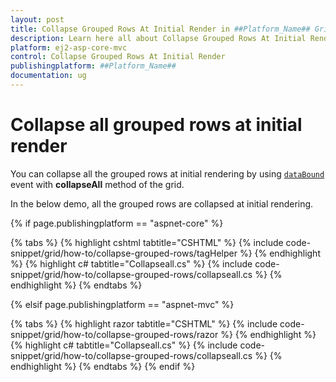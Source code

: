 ```yaml
---
layout: post
title: Collapse Grouped Rows At Initial Render in ##Platform_Name## Grid Component
description: Learn here all about Collapse Grouped Rows At Initial Render in Syncfusion ##Platform_Name## Grid component and more.
platform: ej2-asp-core-mvc
control: Collapse Grouped Rows At Initial Render
publishingplatform: ##Platform_Name##
documentation: ug
---
```



# Collapse all grouped rows at initial render

You can collapse all the grouped rows at initial rendering by using [`dataBound`](https://help.syncfusion.com/cr/aspnetcore-js2/Syncfusion.EJ2.Grids.Grid.html#Syncfusion_EJ2_Grids_Grid_DataBound) event with  **collapseAll** method of the grid.

In the below demo, all the grouped rows are collapsed at initial rendering.

{% if page.publishingplatform == "aspnet-core" %}

{% tabs %}
{% highlight cshtml tabtitle="CSHTML" %}
{% include code-snippet/grid/how-to/collapse-grouped-rows/tagHelper %}
{% endhighlight %}
{% highlight c# tabtitle="Collapseall.cs" %}
{% include code-snippet/grid/how-to/collapse-grouped-rows/collapseall.cs %}
{% endhighlight %}
{% endtabs %}

{% elsif page.publishingplatform == "aspnet-mvc" %}

{% tabs %}
{% highlight razor tabtitle="CSHTML" %}
{% include code-snippet/grid/how-to/collapse-grouped-rows/razor %}
{% endhighlight %}
{% highlight c# tabtitle="Collapseall.cs" %}
{% include code-snippet/grid/how-to/collapse-grouped-rows/collapseall.cs %}
{% endhighlight %}
{% endtabs %}
{% endif %}


